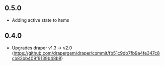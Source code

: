## 0.5.0
- Adding active state to items

## 0.4.0
- Upgrades draper v1.3 -> v2.0
 (https://github.com/drapergem/draper/commit/fb51c9db7fb9a4fe347c8cb83bb409f9139b48b8)
  
